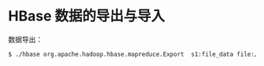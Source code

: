 # HBase 数据的导出与导入

数据导出：

```bash
$ ./hbase org.apache.hadoop.hbase.mapreduce.Export  s1:file_data file:///ssd/hbase-backup/backup
```

